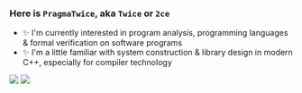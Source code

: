 ### Here is `PragmaTwice`, aka `Twice` or `2ce`

- ✨ I'm currently interested in program analysis, programming languages & formal verification on software programs
- ✨ I'm a little familiar with system construction & library design in modern C++, especially for compiler technology

<!--
**PragmaTwice/PragmaTwice** is a ✨ _special_ ✨ repository because its `README.md` (this file) appears on your GitHub profile.

Here are some ideas to get you started:

- 🔭 I’m currently working on ...
- 🌱 I’m currently learning ...
- 👯 I’m looking to collaborate on ...
- 🤔 I’m looking for help with ...
- 💬 Ask me about ...
- 📫 How to reach me: ...
- 😄 Pronouns: ...
- ⚡ Fun fact: ...
-->

![](https://github-readme-stats.vercel.app/api?username=PragmaTwice&show_icons=true&count_private=true&theme=radical)
![](https://github-readme-stats.vercel.app/api/top-langs/?username=PragmaTwice&hide=html,css&layout=compact&langs_count=9&theme=radical)
